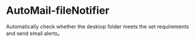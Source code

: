 # AutoMail-fileNotifier
Automatically check whether the desktop folder meets the set requirements and send email alerts。
